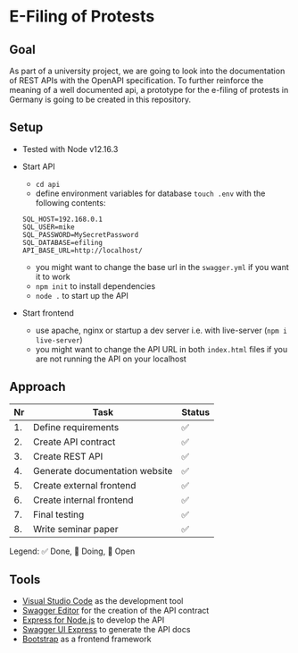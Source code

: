 # E-Filing of Protests
## Goal
As part of a university project, we are going to look into the documentation of REST APIs with the OpenAPI specification. To further reinforce the meaning of a well documented api, a prototype for the e-filing of protests in Germany is going to be created in this repository.

## Setup
- Tested with Node v12.16.3
- Start API
    - `cd api`
    - define environment variables for database `touch .env` with the following contents:
    ```
    SQL_HOST=192.168.0.1
    SQL_USER=mike
    SQL_PASSWORD=MySecretPassword
    SQL_DATABASE=efiling
    API_BASE_URL=http://localhost/
    ```
    - you might want to change the base url in the `swagger.yml` if you want it to work
    - `npm init` to install dependencies
    - `node .` to start up the API

- Start frontend
    - use apache, nginx or startup a dev server i.e. with live-server (`npm i live-server`)
    - you might want to change the API URL in both `index.html` files if you are not running the API on your localhost

## Approach
| Nr | Task | Status|
|----|------|-------|
|1.     |Define requirements      |✅      |
|2.     |Create API contract|✅      |
|3.     |Create REST API    |✅    |
|4.     |Generate documentation website   |✅     |
|5.     |Create external frontend      |✅      |
|6.     |Create internal frontend      |✅      |
|7.     |Final testing     |✅      |
|8.     |Write seminar paper    |✅      |

Legend: ✅ Done, 🔁 Doing, 🔴 Open

## Tools
- [Visual Studio Code](https://code.visualstudio.com/) as the development tool
- [Swagger Editor](https://editor.swagger.io) for the creation of the API contract
- [Express for Node.js](https://expressjs.com/) to develop the API
- [Swagger UI Express](https://www.npmjs.com/package/swagger-ui-express) to generate the API docs
- [Bootstrap](https://getbootstrap.com) as a frontend framework
